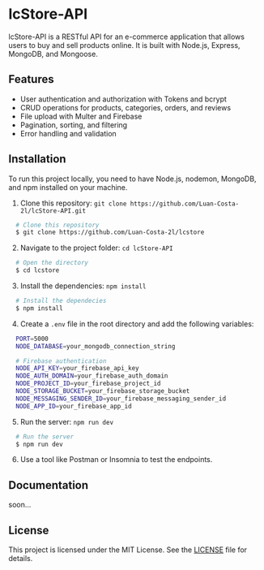 # lcStore-API

lcStore-API is a RESTful API for an e-commerce application that allows users to buy and sell products online. It is built with Node.js, Express, MongoDB, and Mongoose.

## Features

- User authentication and authorization with Tokens and bcrypt
- CRUD operations for products, categories, orders, and reviews
- File upload with Multer and Firebase
- Pagination, sorting, and filtering
- Error handling and validation

## Installation

To run this project locally, you need to have Node.js, nodemon, MongoDB, and npm installed on your machine.

1. Clone this repository: `git clone https://github.com/Luan-Costa-2l/lcStore-API.git`

```bash
  # Clone this repository
  $ git clone https://github.com/Luan-Costa-2l/lcstore
```

2. Navigate to the project folder: `cd lcStore-API`

```bash
  # Open the directory
  $ cd lcstore
```

3. Install the dependencies: `npm install`

```bash
  # Install the dependecies
  $ npm install
```

4. Create a `.env` file in the root directory and add the following variables:

```bash
  PORT=5000
  NODE_DATABASE=your_mongodb_connection_string

  # Firebase authentication
  NODE_API_KEY=your_firebase_api_key
  NODE_AUTH_DOMAIN=your_firebase_auth_domain
  NODE_PROJECT_ID=your_firebase_project_id
  NODE_STORAGE_BUCKET=your_firebase_storage_bucket
  NODE_MESSAGING_SENDER_ID=your_firebase_messaging_sender_id
  NODE_APP_ID=your_firebase_app_id
```

5. Run the server: `npm run dev`

```bash
  # Run the server
  $ npm run dev
```

6. Use a tool like Postman or Insomnia to test the endpoints.

## Documentation

soon...

## License

This project is licensed under the MIT License. See the [LICENSE](^2^) file for details.
